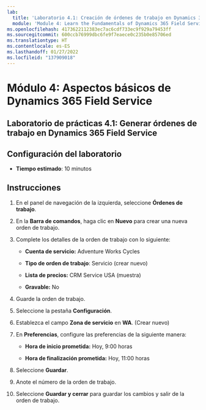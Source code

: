 ```yaml
---
lab:
  title: 'Laboratorio 4.1: Creación de órdenes de trabajo en Dynamics 365 Field Service'
  module: 'Module 4: Learn the Fundamentals of Dynamics 365 Field Service'
ms.openlocfilehash: 4173622112383ec7ac6cdf733ec9f929a79453ff
ms.sourcegitcommit: 600ccb76999dbc6fe9f7eaece0c235b0e85706ed
ms.translationtype: HT
ms.contentlocale: es-ES
ms.lasthandoff: 01/27/2022
ms.locfileid: "137909018"
---
```

<a name="module-4-learn-the-fundamentals-of-dynamics-365-field-service"></a>Módulo 4: Aspectos básicos de Dynamics 365 Field Service
========================

## <a name="practice-lab-41---creating-work-orders-in-dynamics-365-field-service"></a>Laboratorio de prácticas 4.1: Generar órdenes de trabajo en Dynamics 365 Field Service

## <a name="lab-setup"></a>Configuración del laboratorio

  - **Tiempo estimado**: 10 minutos

## <a name="instructions"></a>Instrucciones

1. En el panel de navegación de la izquierda, seleccione **Órdenes de trabajo**.

2. En la **Barra de comandos**, haga clic en **Nuevo** para crear una nueva orden de trabajo.

3. Complete los detalles de la orden de trabajo con lo siguiente:

    - **Cuenta de servicio:** Adventure Works Cycles

    - **Tipo de orden de trabajo**: Servicio (crear nuevo)

    - **Lista de precios:** CRM Service USA (muestra)

    - **Gravable:** No

4. Guarde la orden de trabajo.

4. Seleccione la pestaña **Configuración**.

5. Establezca el campo **Zona de servicio** en **WA**. (Crear nuevo)

6. En **Preferencias**, configure las preferencias de la siguiente manera:

    - **Hora de inicio prometida:** Hoy, 9:00 horas

    - **Hora de finalización prometida:** Hoy, 11:00 horas

7. Seleccione **Guardar**.

8. Anote el número de la orden de trabajo. 

9. Seleccione **Guardar y cerrar** para guardar los cambios y salir de la orden de trabajo.
